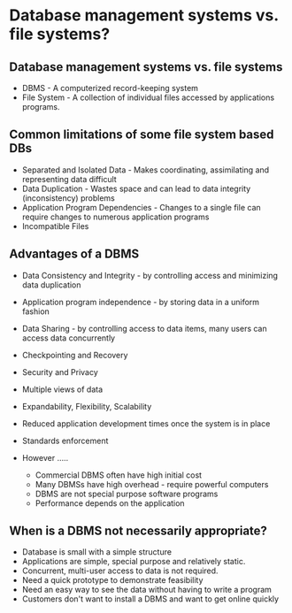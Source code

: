 # Database management systems vs. file systems?

## Database management systems vs. file systems

* DBMS - A computerized record-keeping system
* File System - A collection of individual files accessed by applications programs.

## Common limitations of some file system based DBs

* Separated and Isolated Data - Makes coordinating, assimilating and representing data difficult
* Data Duplication - Wastes space and can lead to data integrity (inconsistency) problems
* Application Program Dependencies - Changes to a single file can require changes to numerous application programs
* Incompatible Files

## Advantages of a DBMS

* Data Consistency and Integrity - by controlling access and minimizing data duplication
* Application program independence - by storing data in a uniform fashion
* Data Sharing - by controlling access to data items, many users can access data concurrently
* Checkpointing and Recovery
* Security and Privacy
* Multiple views of data
* Expandability, Flexibility, Scalability
* Reduced application development times once the system is in place
* Standards enforcement

* However .....
  * Commercial DBMS often have high initial cost
  * Many DBMSs have high overhead - require powerful computers
  * DBMS are not special purpose software programs
  * Performance depends on the application


## When is a DBMS not necessarily appropriate?

* Database is small with a simple structure
* Applications are simple, special purpose and relatively static.
* Concurrent, multi-user access to data is not required.
* Need a quick prototype to demonstrate feasibility
* Need an easy way to see the data without having to write a program
* Customers don't want to install a DBMS and want to get online quickly
